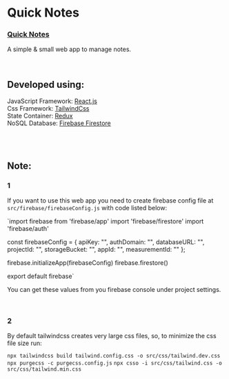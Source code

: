# Quick Notes
### [Quick Notes](https://quick-notes-n.web.app)
A simple & small web app to manage notes.

<br/>

## Developed using:
JavaScript Framework: [React.js](https://reactjs.org/)<br/>
Css Framework: [TailwindCss](https://https://tailwindcss.com/)<br/>
State Container: [Redux](https://react-redux.js.org)<br/>
NoSQL Database: [Firebase Firestore](https://firebase.google.com/)<br/>

<br/><br/>

## Note:
### 1
If you want to use this web app you need to create firebase config file at `src/firebase/firebaseConfig.js` with code listed below:

`import firebase from 'firebase/app'
import 'firebase/firestore'
import 'firebase/auth'

const firebaseConfig = {
    apiKey: "",
    authDomain: "",
    databaseURL: "",
    projectId: "",
    storageBucket: "",
    appId: "",
    measurementId: ""
};

firebase.initializeApp(firebaseConfig)
firebase.firestore()

export default firebase`

You can get these values from you firebase console under project settings.

<br/>

### 2
By default tailwindcss creates very large css files, so, to minimize the css file size run:

`npx tailwindcss build tailwind.config.css -o src/css/tailwind.dev.css`
`npx purgecss -c purgecss.config.js`
`npx csso -i src/css/tailwind.css -o src/css/tailwind.min.css`
